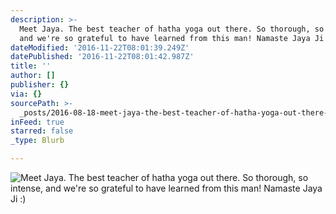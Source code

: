 ```yaml
---
description: >-
  Meet Jaya. The best teacher of hatha yoga out there. So thorough, so intense,
  and we're so grateful to have learned from this man! Namaste Jaya Ji :)
dateModified: '2016-11-22T08:01:39.249Z'
datePublished: '2016-11-22T08:01:42.987Z'
title: ''
author: []
publisher: {}
via: {}
sourcePath: >-
  _posts/2016-08-18-meet-jaya-the-best-teacher-of-hatha-yoga-out-there-so-thor.md
inFeed: true
starred: false
_type: Blurb

---
```

![Meet Jaya. The best teacher of hatha yoga out there. So thorough, so intense, and we're so grateful to have learned from this man! Namaste Jaya Ji :)](https://the-grid-user-content.s3-us-west-2.amazonaws.com/d00db0e8-c166-49cb-abff-251edead7949.jpg)